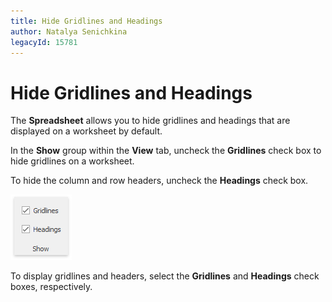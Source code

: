 ```yaml
---
title: Hide Gridlines and Headings
author: Natalya Senichkina
legacyId: 15781
---
```

# Hide Gridlines and Headings
The **Spreadsheet** allows you to hide gridlines and headings that are displayed on a worksheet by default.

In the **Show** group within the **View** tab, uncheck the **Gridlines** check box to hide gridlines on a worksheet.

To hide the column and row headers, uncheck the **Headings** check box.

![HideGridlines.png](../../../images/img21232.png)

To display gridlines and headers, select the **Gridlines** and **Headings** check boxes, respectively.